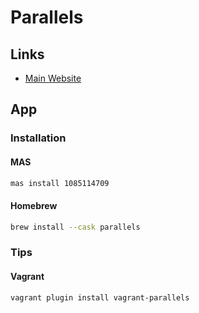 # Parallels

## Links

- [Main Website](https://parallels.com)

## App

### Installation

#### MAS

```sh
mas install 1085114709
```

#### Homebrew

```sh
brew install --cask parallels
```

### Tips

#### Vagrant

```sh
vagrant plugin install vagrant-parallels
```

